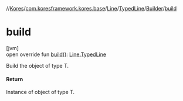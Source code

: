 //[Kores](../../../../../index.md)/[com.koresframework.kores.base](../../../index.md)/[Line](../../index.md)/[TypedLine](../index.md)/[Builder](index.md)/[build](build.md)

# build

[jvm]\
open override fun [build](build.md)(): [Line.TypedLine](../index.md)

Build the object of type T.

#### Return

Instance of object of type T.
